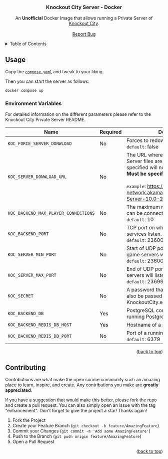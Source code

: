 <!-- Improved compatibility of back to top link: See: https://github.com/othneildrew/Best-README-Template/pull/73 -->

<a name="readme-top"></a>

<!-- PROJECT LOGO -->
<br />
<div align="center">
<h3 align="center">Knockout City Server - Docker</h3>

  <p align="center">
    An <b>Unofficial</b> Docker Image that allows running a Private Server of <a href="https://www.knockoutcity.com/">Knockout City</a>.
    <br />
    <br />
    <a href="https://github.com/Tandashi/knockoutcity-server-docker/issues">Report Bug</a>
  </p>
</div>

<!-- TABLE OF CONTENTS -->
<details>
  <summary>Table of Contents</summary>
  <ol>
    <li>
      <a href="#usage">Usage</a>
      <ul>
        <li><a href="#environment-variables">Environment Variables</a></li>
      </ul>
    </li>
    <li><a href="#contributing">Contributing</a></li>
    <li><a href="#license">License</a></li>
  </ol>
</details>

<!-- USAGE  -->

## Usage

Copy the [`compose.yaml`](https://github.com/Tandashi/knockoutcity-server-docker/blob/main/compose.yaml) and tweak to your liking.

Then you can start the server as follows:

```bash
docker compose up
```

<!-- ENVIRONMENT VARIABLES  -->

### Environment Variables

For detailed information on the different parameters please refer to the Knockout City Private Server README.

| **Name**                             | **Required** | **Description**                                                                                                                                                                                                                                                |
| ------------------------------------ | ------------ | -------------------------------------------------------------------------------------------------------------------------------------------------------------------------------------------------------------------------------------------------------------- |
| `KOC_FORCE_SERVER_DONWLOAD`          | No           | Forces to redownload the Server files. <br /> `default`: false                                                                                                                                                                                                 |
| `KOC_SERVER_DONWLOAD_URL`            | No           | The URL where the Knockout City Server files are located. If not specified will not redownload files. **Must be specified for initialisation**. <br /><br /> `example`: https://chonky-delivery-network.akamaized.net/KnockoutCity-Server-10.0-269701.zip |
| `KOC_BACKEND_MAX_PLAYER_CONNECTIONS` | No           | The maximum number of players that can be connected at the same time. <br /> `default`: 10                                                                                                                                                                     |
| `KOC_BACKEND_PORT`                   | No           | TCP port on which the online backend services listen. <br /> `default`: 23600                                                                                                                                                                                  |
| `KOC_SERVER_MIN_PORT`                | No           | Start of UDP port range on which game servers will listen. <br /> `default`: 23600                                                                                                                                                                             |
| `KOC_SERVER_MAX_PORT`                | No           | End of UDP port range on which game servers will listen.<br /> `default`: 23699                                                                                                                                                                                |
| `KOC_SECRET`                         | No           | A password that if specified needs also be passed to the KnockoutCity.exe                                                                                                                                                                                      |
| `KOC_BACKEND_DB`                     | Yes          | PostgreSQL connection string to use a running PostgreSQL server.                                                                                                                                                                                               |
| `KOC_BACKEND_REDIS_DB_HOST`          | Yes          | Hostname of a running Redis Server.                                                                                                                                                                                                                            |
| `KOC_BACKEND_REDIS_DB_PORT`          | No           | Port of a running Redis Server.<br /> `default`: 6379                                                                                                                                                                                                          |

<p align="right">(<a href="#readme-top">back to top</a>)</p>

<!-- CONTRIBUTING -->

## Contributing

Contributions are what make the open source community such an amazing place to learn, inspire, and create. Any contributions you make are **greatly appreciated**.

If you have a suggestion that would make this better, please fork the repo and create a pull request. You can also simply open an issue with the tag "enhancement".
Don't forget to give the project a star! Thanks again!

1. Fork the Project
2. Create your Feature Branch (`git checkout -b feature/AmazingFeature`)
3. Commit your Changes (`git commit -m 'Add some AmazingFeature'`)
4. Push to the Branch (`git push origin feature/AmazingFeature`)
5. Open a Pull Request

<p align="right">(<a href="#readme-top">back to top</a>)</p>
